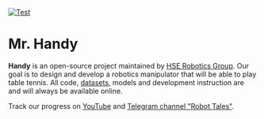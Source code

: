 [![Test](https://github.com/robotics-laboratory/handy/actions/workflows/test.yml/badge.svg?branch=master)](https://github.com/robotics-laboratory/handy/actions/workflows/test.yml)

# Mr. Handy

**Handy** is an open-source project maintained by [HSE Robotics Group](https://cs.hse.ru/robotics/).
Our goal is to design and develop a robotics manipulator that will be able to play table tennis.
All code, [datasets](https://github.com/robotics-laboratory/handy/blob/master/datasets/README.md),
models and development instruction are and will always be available online.

Track our progress on [YouTube](https://www.youtube.com/playlist?list=PLR1nN_AQOO9y8Mu9iDmPTGJb1O5937Lrn)
and [Telegram channel "Robot Tales"](https://t.me/robot_tales).
